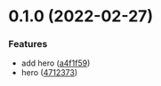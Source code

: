 # 0.1.0 (2022-02-27)


### Features

* add hero ([a4f1f59](https://github.com/krshdev/krshdev.co/commit/a4f1f59aa343c6d280ada31770df9310e8b7edc2))
* hero ([4712373](https://github.com/krshdev/krshdev.co/commit/47123732a74f591914d6938b50f0be501855920e))



